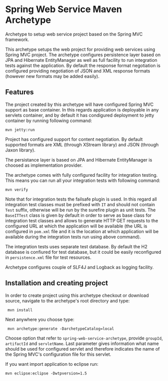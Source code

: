 # Spring Web Service Maven Archetype

Archetype to setup web service project based on the Spring MVC framework.

This archetype setups the web project for providing web services using Spring MVC project. The archetype
configures persistence layer based on JPA and Hibernate EntityManager as well as full facility to run
integration tests against the application. By default the response format negotiation is configured
providing negotiation of JSON and XML response formats (however new formats may be added easily).

## Features

The project created by this archetype will have configured Spring MVC support as base container. In this
regards application is deployable in any servlets container, and by default it has condigured deployment
to jetty container by running following command:

    mvn jetty:run

Project has configured support for content negotiation. By default supported formats are XML (through
XStream library) and JSON (through Jaxon library). 

The persistance layer is based on JPA and Hibernate EntityManager is choosed as implementation provider.

The archetype comes with fully configured facility for integration testing. This means you can run
all your integration tests with following command:

    mvn verify

Note that for integration tests the failsafe plugin is used. In this regard all integration test classes
must be prefixed with ``IT`` and should not contain ``Test`` suffix, otherwise will be run by the
surefire plugin as unit tests. The ``BaseITTest`` class is given by default in order to serve as base class
for integration test classes and allows to generate HTTP GET requests to the configured URL at which
the application will be available (the URL is configured in ``pom.xml`` file and it is the location
at which application will be available during the integration tests run using above command).

The integration tests uses separate test database. By default the H2 database is confiured for test
database, but it could be easily reconfigured in ``persistence.xml`` file for test resources.

Archetype configures couple of SLF4J and Logback as logging facility.

## Installation and creating project

In order to create project using this archetype checkout or download source, navigate to the archetype's
root directory and type:

     mvn install

Next anywhere you choose type:

     mvn archetype:generate -DarchetypeCatalog=local

Choose option that refer to ``spring-web-service-archetype``, provide ``groupId``, ``artifactId`` and
``servletName``. Last parameter gives information what name should be used for configured servlet and
therefore indicates the name of the Spring MVC's configuration file for this servlet.

If you want import application to eclipse run:

    mvn eclipse:eclipse -Dwtpversion=1.5
